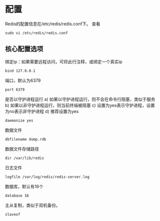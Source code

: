 # 配置
Redis的配置信息在/etc/redis/redis.conf下。
查看
```
sudo vi /etc/redis/redis.conf
```
## 核心配置选项
绑定ip：如果需要远程访问，可将此⾏注释，或绑定⼀个真实ip
```
bind 127.0.0.1
```
端⼝，默认为6379
```
port 6379
```
是否以守护进程运⾏
a) 如果以守护进程运⾏，则不会在命令⾏阻塞，类似于服务
b) 如果以⾮守护进程运⾏，则当前终端被阻塞
c) 设置为yes表示守护进程，设置为no表示⾮守护进程
d) 推荐设置为yes
```
daemonize yes
```
数据⽂件
```
dbfilename dump.rdb
```
数据⽂件存储路径
```
dir /var/lib/redis
```
⽇志⽂件
```
logfile /var/log/redis/redis-server.log
```
数据库，默认有16个
```
database 16
```
主从复制，类似于双机备份。
```
slaveof
```